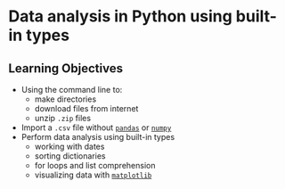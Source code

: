 # Data analysis in Python using built-in types

## Learning Objectives

* Using the command line to:
    + make directories
    + download files from internet
    + unzip `.zip` files
* Import a `.csv` file without [`pandas`](https://pandas.pydata.org/about.html) or [`numpy`](https://www.numpy.org/)
* Perform data analysis using built-in types
    + working with dates
    + sorting dictionaries
    + for loops and list comprehension
    + visualizing data with [`matplotlib`](https://matplotlib.org/index.html)

